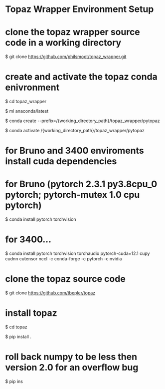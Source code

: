 # Topaz Wrapper Environment Setup

# clone the topaz wrapper source code in a working directory

$ git clone https://github.com/philsmoot/topaz_wrapper.git

# create and activate the topaz conda enivronment

$ cd topaz_wrapper

$ ml anaconda/latest

$ conda create --prefix=/{working_directory_path}/topaz_wrapper/pytopaz 

$ conda activate /{working_directory_path}/topaz_wrapper/pytopaz

# for Bruno and 3400 enviroments install cuda dependencies

# for Bruno (pytorch 2.3.1 py3.8cpu_0 pytorch;  pytorch-mutex 1.0 cpu pytorch)
$ conda install pytorch torchvision
# for 3400...
$ conda install pytorch torchvision torchaudio pytorch-cuda=12.1 cupy cudnn cutensor nccl -c conda-forge -c pytorch -c nvidia

# clone the topaz source code

$ git clone https://github.com/tbepler/topaz

# install topaz

$ cd topaz

$ pip install .

# roll back numpy to be less then version 2.0 for an overflow bug

$ pip ins
